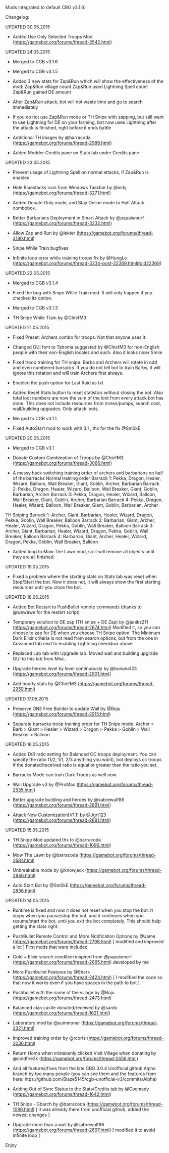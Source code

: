 Mods Integrated to default CBG v3.1.6:

Changelog:

UPDATED 30.05.2015
- Added Use Only Selected Troops Mod (https://gamebot.org/forums/thread-3542.html)

UPDATED 24.05.2015

- Merged to CGB v3.1.6

- Merged to CGB v3.1.5

- Added 3 new stats for Zap&Run which will show the effectiveness of the mod:
Zap&Run village count
Zap&Run used Lightning Spell count
Zap&Run gained DE amount

- After Zap&Run attack, bot will not waste time and go to search immediately

- If you do not use Zap&Run mode or TH Snipe with zapping, but still want to use Lightning for DE on your farming, bot now uses Lightning after the attack is finished, right before it ends battle

- Additional TH images by @barracoda (https://gamebot.org/forums/thread-2989.html)

- Added Modder Credits pane on Stats tab under Credits pane

UPDATED 23.05.2015

- Prevent usage of Lightning Spell on normal attacks, if Zap&Run is enabled

- Hide Bluestacks icon from Windows Taskbar by @indy (https://gamebot.org/forums/thread-3271.html)

- Added Donate Only mode, and Stay Online mode to Halt Attack combobox.

- Better Barbarians Deployment in Smart Attack by @papaismurf (https://gamebot.org/forums/thread-3232.html)

- Allow Zap and Run by @lekter (https://gamebot.org/forums/thread-3180.html)

- Snipe While Train bugfixes

- Infinite loop error while training troops fix by @HungLe (https://gamebot.org/forums/thread-3234-post-22369.html#pid22369)

UPDATED 22.05.2015

- Merged to CGB v3.1.4

- Fixed the bug with Snipe While Train mod. It will only happen if you checked its option.

- Merged to CGB v3.1.3

- TH Snipe While Train by @ChiefM3

UPDATED 21.05.2015

- Fixed Preset: Archers combo for troops. Not that anyone uses it.

- Changed GUI font to Tahoma suggested by @ChiefM3 for non-English people with their non-English locales and such. Also it looks nicer Smile

- Fixed troop training for TH snipe. Barbs and Archers will rotate in odd and even numbered barracks. If you do not tell bot to train Barbs, it will ignore this rotation and will train Archers first always.

- Enabled the push option for Last Raid as txt

- Added Reset Stats button to reset statistics without closing the bot. Also total loot numbers are now the sum of the loot from every attack bot has done. This does not include resources from mines/pumps, search cost, wall/building upgrades. Only attack loots.

- Merged to CGB v3.1.1

- Fixed AutoStart mod to work with 3.1 , thx for the fix @Sm0kE

UPDATED 20.05.2015

- Merged to CGB v3.1

- Donate Custom Combination of Troops by @ChiefM3 (https://gamebot.org/forums/thread-3066.html)

- A messy hack switching training order of archers and barbarians on half of the barracks
Normal training order
Barrack 1: Pekka, Dragon, Healer, Wizard, Balloon, Wall Breaker, Giant, Goblin, Archer, Barbarian
Barrack 2: Pekka, Dragon, Healer, Wizard, Balloon, Wall Breaker, Giant, Goblin, Barbarian, Archer
Barrack 3: Pekka, Dragon, Healer, Wizard, Balloon, Wall Breaker, Giant, Goblin, Archer, Barbarian
Barrack 4: Pekka, Dragon, Healer, Wizard, Balloon, Wall Breaker, Giant, Goblin, Barbarian, Archer

TH Sniping
Barrack 1: Archer, Giant, Barbarian, Healer, Wizard, Dragon, Pekka, Goblin, Wall Breaker, Balloon
Barrack 2: Barbarian, Giant, Archer, Healer, Wizard, Dragon, Pekka, Goblin, Wall Breaker, Balloon
Barrack 3: Archer, Giant, Barbarian, Healer, Wizard, Dragon, Pekka, Goblin, Wall Breaker, Balloon
Barrack 4: Barbarian, Giant, Archer, Healer, Wizard, Dragon, Pekka, Goblin, Wall Breaker, Balloon

- Added loop to Mow The Lawn mod, so it will remove all objects until they are all finished.

UPDATED 19.05.2015

- Fixed a problem where the starting stats on Stats tab was reset when Stop/Start the bot. Now it does not, it will always show the first starting resources until you close the bot.

UPDATED 18.05.2015

- Added Bot Restart to PushBullet remote commands (thanks to @wewawe for the restart script)

- Temporary solution to DE zap (TH snipe + DE Zap) by @janikz211 (https://gamebot.org/forums/thread-2674.html)
Modified it, so you can choose to zap for DE when you choose TH Snipe option. The Minimum Dark Elixir criteria is not read from search options, but from the one in Advanced tab next to enabling Lightning checkbox above

- Replaced Lab tab with Upgrade tab. Moved wall and building upgrade GUI to this tab from Misc.

- Upgrade heroes level by level continuously by @bunana123 (https://gamebot.org/forums/thread-2901.html)

- Add hourly stats by @ChiefM3 (https://gamebot.org/forums/thread-2959.html)

UPDATED 17.05.2015

- Preserve ONE Free Builder to update Wall by @Boju (https://gamebot.org/forums/thread-2915.html)

- Separate barracks troop training order for TH Snipe mode.
Archer > Barb > Giant > Healer > Wizard > Dragon > Pekka > Goblin > Wall Breaker > Balloon

UPDATED 16.05.2015

- Added D/R ratio setting for Balanced CC troops deployment. You can specify the ratio (1/2, 1/1, 2/3 anything you want), bot deploys cc troops if the donated/received ratio is equal or greater than the ratio you set.

- Barracks Mode can train Dark Troops as well now.

- Wall Upgrade v3 by @ProMac (https://gamebot.org/forums/thread-2535.html)

- Better upgrade building and heroes by @sabrewulf86 (https://gamebot.org/forums/thread-2891.html)

- Attack Now Customization[V1.1] by @Jgrt123 (https://gamebot.org/forums/thread-2881.html)

UPDATED 15.05.2015

- TH Snipe Mod updated thx to @barracoda (https://gamebot.org/forums/thread-1096.html)

- Mow The Lawn by @barracoda (https://gamebot.org/forums/thread-2681.html)

- Unbreakable mode by @knowjack (https://gamebot.org/forums/thread-2846.html)

- Auto Start Bot by @Sm0kE (https://gamebot.org/forums/thread-2836.html)

UPDATED 14.05.2015

- Runtime is fixed and now it does not reset when you stop the bot. It stops when you pause/stop the bot, and it continues when you resume/start the bot, until you exit the bot completely. This should help getting the stats right.

- PushBullet Remote Control and More Notification Options by @Jame (https://gamebot.org/forums/thread-2798.html) [ modified and improved a lot ]
First mods that were included

- Gold + Elixir search condition inspired from @papaismurf (https://gamebot.org/forums/thread-2665.html) developed by me

- More Pushbullet Features by @Shark (https://gamebot.org/forums/thread-2424.html) [ I modified the code so that now it works even if you have spaces in the path to bot ]

- Pushbullet with the name of the village by @Boju (https://gamebot.org/forums/thread-2473.html)

- Balanced clan castle donated/received by @sardo (https://gamebot.org/forums/thread-1621.html)

- Laboratory mod by @summoner (https://gamebot.org/forums/thread-2321.html)

- Improved training order by @rcorts (https://gamebot.org/forums/thread-2036.html)

- Return Home when mistakenly clicked Visit Village when donating by @coldfire2k (https://gamebot.org/forums/thread-2456.html)

- And all features/fixes from the late CBG 3.0.4 Unofficial github Alpha branch by too many people (you can see them and the features from here: htps://github.com/Blaze5145/cgb-unofficial-v3/commits/Alpha)

- Adding Out of Sync Status to the Stats/Credits tab by @Cocmady (https://gamebot.org/forums/thread-1642.html)

- TH Snipe - Gbarch by @barracoda (https://gamebot.org/forums/thread-1096.html) [ it was already there from unofficial github, added the newest changes ]

- Upgrade more than a wall by @sabrewulf86 (https://gamebot.org/forums/thread-2607.html) [ modified it to avoid infinite loop ]

Enjoy
